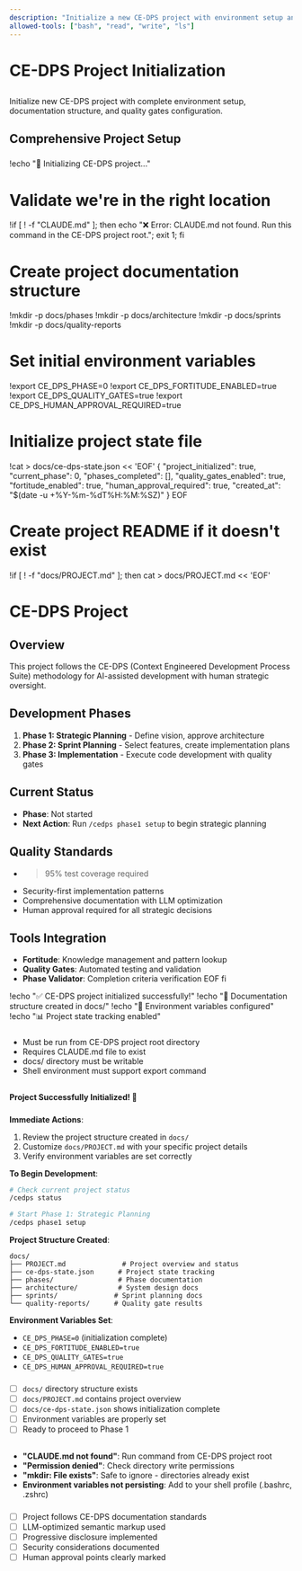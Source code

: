```yaml
---
description: "Initialize a new CE-DPS project with environment setup and documentation structure"
allowed-tools: ["bash", "read", "write", "ls"]
---
```


# <context>CE-DPS Project Initialization</context>

## <summary priority="high">
Initialize new CE-DPS project with complete environment setup, documentation structure, and quality gates configuration.

## <method>Comprehensive Project Setup</method>

### <implementation>
!echo "🚀 Initializing CE-DPS project..."

# Validate we're in the right location
!if [ ! -f "CLAUDE.md" ]; then echo "❌ Error: CLAUDE.md not found. Run this command in the CE-DPS project root."; exit 1; fi

# Create project documentation structure
!mkdir -p docs/phases
!mkdir -p docs/architecture
!mkdir -p docs/sprints
!mkdir -p docs/quality-reports

# Set initial environment variables
!export CE_DPS_PHASE=0
!export CE_DPS_FORTITUDE_ENABLED=true
!export CE_DPS_QUALITY_GATES=true
!export CE_DPS_HUMAN_APPROVAL_REQUIRED=true

# Initialize project state file
!cat > docs/ce-dps-state.json << 'EOF'
{
  "project_initialized": true,
  "current_phase": 0,
  "phases_completed": [],
  "quality_gates_enabled": true,
  "fortitude_enabled": true,
  "human_approval_required": true,
  "created_at": "$(date -u +%Y-%m-%dT%H:%M:%SZ)"
}
EOF

# Create project README if it doesn't exist
!if [ ! -f "docs/PROJECT.md" ]; then
cat > docs/PROJECT.md << 'EOF'
# CE-DPS Project

## Overview
This project follows the CE-DPS (Context Engineered Development Process Suite) methodology for AI-assisted development with human strategic oversight.

## Development Phases
1. **Phase 1: Strategic Planning** - Define vision, approve architecture
2. **Phase 2: Sprint Planning** - Select features, create implementation plans  
3. **Phase 3: Implementation** - Execute code development with quality gates

## Current Status
- **Phase**: Not started
- **Next Action**: Run `/cedps phase1 setup` to begin strategic planning

## Quality Standards
- >95% test coverage required
- Security-first implementation patterns
- Comprehensive documentation with LLM optimization
- Human approval required for all strategic decisions

## Tools Integration
- **Fortitude**: Knowledge management and pattern lookup
- **Quality Gates**: Automated testing and validation
- **Phase Validator**: Completion criteria verification
EOF
fi

!echo "✅ CE-DPS project initialized successfully!"
!echo "📁 Documentation structure created in docs/"
!echo "🔧 Environment variables configured"
!echo "📊 Project state tracking enabled"
</implementation>

### <constraints>
- Must be run from CE-DPS project root directory
- Requires CLAUDE.md file to exist
- docs/ directory must be writable
- Shell environment must support export command
</constraints>

## <human-action-required>
**Project Successfully Initialized! 🎉**

### <next-steps>
**Immediate Actions**:
1. Review the project structure created in `docs/`
2. Customize `docs/PROJECT.md` with your specific project details
3. Verify environment variables are set correctly

**To Begin Development**:
```bash
# Check current project status
/cedps status

# Start Phase 1: Strategic Planning
/cedps phase1 setup
```

**Project Structure Created**:
```
docs/
├── PROJECT.md              # Project overview and status
├── ce-dps-state.json      # Project state tracking
├── phases/                # Phase documentation
├── architecture/          # System design docs
├── sprints/              # Sprint planning docs
└── quality-reports/      # Quality gate results
```

**Environment Variables Set**:
- `CE_DPS_PHASE=0` (initialization complete)
- `CE_DPS_FORTITUDE_ENABLED=true`
- `CE_DPS_QUALITY_GATES=true`
- `CE_DPS_HUMAN_APPROVAL_REQUIRED=true`

### <validation-checklist>
- [ ] `docs/` directory structure exists
- [ ] `docs/PROJECT.md` contains project overview
- [ ] `docs/ce-dps-state.json` shows initialization complete
- [ ] Environment variables are properly set
- [ ] Ready to proceed to Phase 1
</validation-checklist>
</human-action-required>

## <troubleshooting>
### <common-errors>
- **"CLAUDE.md not found"**: Run command from CE-DPS project root
- **"Permission denied"**: Check directory write permissions
- **"mkdir: File exists"**: Safe to ignore - directories already exist
- **Environment variables not persisting**: Add to your shell profile (.bashrc, .zshrc)
</common-errors>

### <quality-validation>
- [ ] Project follows CE-DPS documentation standards
- [ ] LLM-optimized semantic markup used
- [ ] Progressive disclosure implemented
- [ ] Security considerations documented
- [ ] Human approval points clearly marked
</quality-validation>